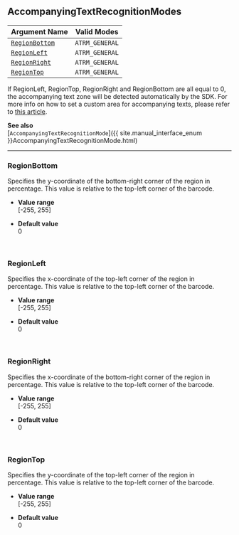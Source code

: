 ## AccompanyingTextRecognitionModes
 
| Argument Name | Valid Modes |
| ------------- | ----------- |
| [`RegionBottom`](#regionbottom) | `ATRM_GENERAL` |
| [`RegionLeft`](#regionleft) | `ATRM_GENERAL` |
| [`RegionRight`](#regionright) | `ATRM_GENERAL` |
| [`RegionTop`](#regiontop) | `ATRM_GENERAL` |

If RegionLeft, RegionTop, RegionRight and RegionBottom are all equal to 0, the accompanying text zone will be detected automatically by the SDK. For more info on how to set a custom area for accompanying texts, please refer to [this article](https://www.dynamsoft.com/help/Barcode-Reader/devguide/HowTo/SetCustomAreaForAccompanyingTexts.html).  

**See also**  
[`AccompanyingTextRecognitionMode`]({{ site.manual_interface_enum }}AccompanyingTextRecognitionMode.html)  

---

### RegionBottom
Specifies the y-coordinate of the bottom-right corner of the region in percentage. This value is relative to the top-left corner of the barcode.   

- **Value range**   
   [-255, 255]   
   
- **Default value**   
   0 

&nbsp; 

### RegionLeft
Specifies the x-coordinate of the top-left corner of the region in percentage. This value is relative to the top-left corner of the barcode.    

- **Value range**   
   [-255, 255]   
   
- **Default value**   
   0   

&nbsp; 

### RegionRight
Specifies the x-coordinate of the bottom-right corner of the region in percentage. This value is relative to the top-left corner of the barcode.   

- **Value range**   
   [-255, 255]   
   
- **Default value**   
   0   
 
&nbsp; 

### RegionTop
Specifies the y-coordinate of the top-left corner of the region in percentage. This value is relative to the top-left corner of the barcode.   

- **Value range**   
   [-255, 255]   
   
- **Default value**   
   0   
